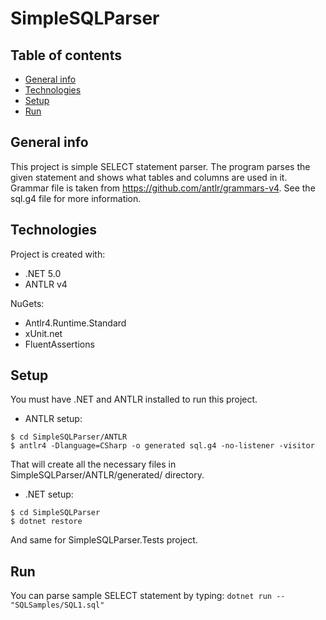 # SimpleSQLParser

## Table of contents
* [General info](#general-info)
* [Technologies](#technologies)
* [Setup](#setup)
* [Run](#run)

## General info
This project is simple SELECT statement parser. The program parses the given statement and shows what tables and columns are used in it. 
Grammar file is taken from https://github.com/antlr/grammars-v4. See the sql.g4 file for more information.
	
## Technologies
Project is created with:
* .NET 5.0
* ANTLR v4

NuGets:
* Antlr4.Runtime.Standard
* xUnit.net
* FluentAssertions
	
## Setup
You must have .NET and ANTLR installed to run this project.

* ANTLR setup:
```
$ cd SimpleSQLParser/ANTLR
$ antlr4 -Dlanguage=CSharp -o generated sql.g4 -no-listener -visitor
```
That will create all the necessary files in SimpleSQLParser/ANTLR/generated/ directory. 

* .NET setup:
```
$ cd SimpleSQLParser
$ dotnet restore
```
And same for SimpleSQLParser.Tests project.

## Run
You can parse sample SELECT statement by typing:
`dotnet run -- "SQLSamples/SQL1.sql"`
